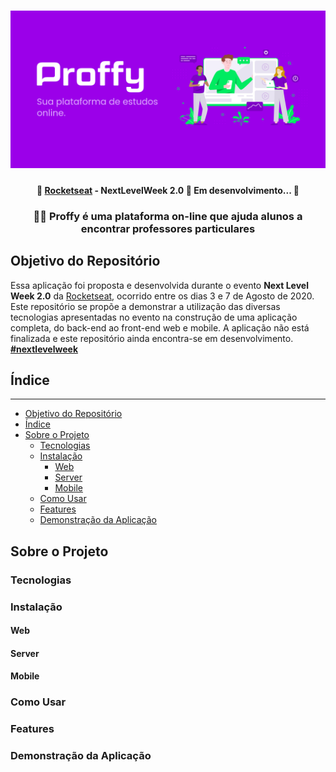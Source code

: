 <h1 align="center">
   <img alt="Proffy - Banner" title="Proffy" src="./banner.png"/>
</h1>

<h4 align="center">
   <strong> 
	🚀 <a href='https://rocketseat.com.br/'>Rocketseat</a> - NextLevelWeek 2.0 🚀 Em desenvolvimento... 🚧
   </strong>
</h4>

<h3 align="center">👨‍🏫 Proffy é uma plataforma on-line que ajuda alunos a encontrar professores particulares</h3>

## Objetivo do Repositório

Essa aplicação foi proposta e desenvolvida durante o evento **Next Level Week 2.0** da [Rocketseat](https://rocketseat.com.br/), ocorrido entre os dias 3 e 7 de Agosto de 2020. Este repositório se propõe a demonstrar a utilização das diversas tecnologias apresentadas no evento na construção de uma aplicação completa, do back-end ao front-end web e mobile. A aplicação não está finalizada e este repositório ainda encontra-se em desenvolvimento. **[#nextlevelweek](https://github.com/search?q=%23nextlevelweek)**

## Índice
----------------------
   * [Objetivo do Repositório](#Objetivo-do-Repositório)
   * [Índice](#Índice)
   * [Sobre o Projeto](#Sobre-o-Projeto)
      * [Tecnologias](#Tecnologias)
      * [Instalação](#Instalação)
         * [Web](#Web)
         * [Server](#Server)
         * [Mobile](#Mobile)
      * [Como Usar](#Como-Usar)
      * [Features](#Features)
      * [Demonstração da Aplicação](#Demonstração-da-Aplicação)

## Sobre o Projeto
### Tecnologias
### Instalação
#### Web
#### Server
#### Mobile
### Como Usar
### Features
### Demonstração da Aplicação